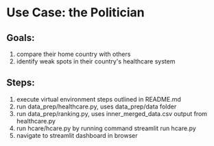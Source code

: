 # Use Case: the Politician
## Goals: 
1. compare their home country with others
2. identify weak spots in their country's healthcare system
## Steps:
1. execute virtual environment steps outlined in README.md
2. run data_prep/healthcare.py, uses data_prep/data folder
3. run data_prep/ranking.py, uses inner_merged_data.csv output from healthcare.py
4. run hcare/hcare.py by running command
    streamlit run hcare.py
5. navigate to streamlit dashboard in browser